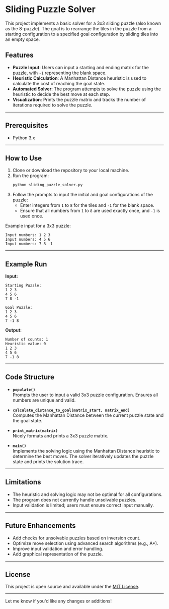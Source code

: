 # Sliding Puzzle Solver

This project implements a basic solver for a 3x3 sliding puzzle (also known as the 8-puzzle). The goal is to rearrange the tiles in the puzzle from a starting configuration to a specified goal configuration by sliding tiles into an empty space.

## Features
- **Puzzle Input**: Users can input a starting and ending matrix for the puzzle, with `-1` representing the blank space.
- **Heuristic Calculation**: A Manhattan Distance heuristic is used to calculate the cost of reaching the goal state.
- **Automated Solver**: The program attempts to solve the puzzle using the heuristic to decide the best move at each step.
- **Visualization**: Prints the puzzle matrix and tracks the number of iterations required to solve the puzzle.

---

## Prerequisites
- Python 3.x

---

## How to Use

1. Clone or download the repository to your local machine.
2. Run the program:
   ```bash
   python sliding_puzzle_solver.py
   ```
3. Follow the prompts to input the initial and goal configurations of the puzzle:
   - Enter integers from `1` to `8` for the tiles and `-1` for the blank space.
   - Ensure that all numbers from `1` to `8` are used exactly once, and `-1` is used once.

Example input for a 3x3 puzzle:
```
Input numbers: 1 2 3
Input numbers: 4 5 6
Input numbers: 7 8 -1
```

---

## Example Run

**Input:**
```
Starting Puzzle:
1 2 3
4 5 6
7 8 -1

Goal Puzzle:
1 2 3
4 5 6
7 -1 8
```

**Output:**
```
Number of counts: 1
Heuristic value: 0
1 2 3
4 5 6
7 -1 8
```

---

## Code Structure

- **`populate()`**  
  Prompts the user to input a valid 3x3 puzzle configuration. Ensures all numbers are unique and valid.
  
- **`calculate_distance_to_goal(matrix_start, matrix_end)`**  
  Computes the Manhattan Distance between the current puzzle state and the goal state.

- **`print_matrix(matrix)`**  
  Nicely formats and prints a 3x3 puzzle matrix.

- **`main()`**  
  Implements the solving logic using the Manhattan Distance heuristic to determine the best moves. The solver iteratively updates the puzzle state and prints the solution trace.

---

## Limitations
- The heuristic and solving logic may not be optimal for all configurations.
- The program does not currently handle unsolvable puzzles.
- Input validation is limited; users must ensure correct input manually.

---

## Future Enhancements
- Add checks for unsolvable puzzles based on inversion count.
- Optimize move selection using advanced search algorithms (e.g., A*).
- Improve input validation and error handling.
- Add graphical representation of the puzzle.

---

## License
This project is open source and available under the [MIT License](LICENSE).

--- 

Let me know if you'd like any changes or additions!
